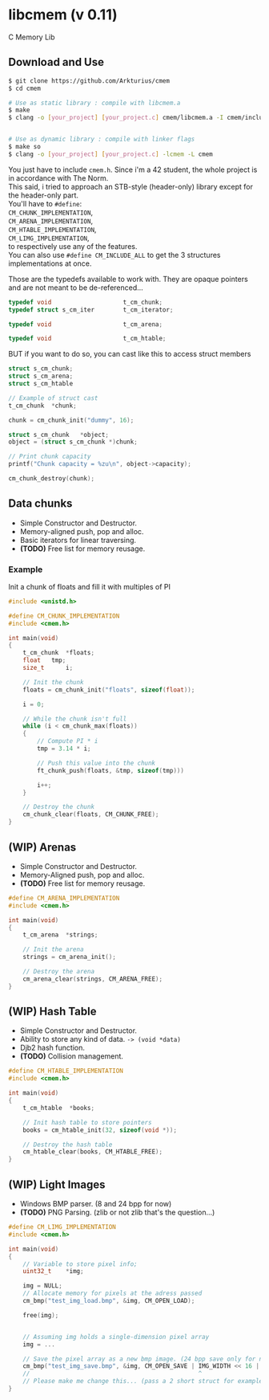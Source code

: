 # libcmem (v 0.11)

C Memory Lib

## Download and Use

```bash
$ git clone https://github.com/Arkturius/cmem
$ cd cmem

# Use as static library : compile with libcmem.a
$ make
$ clang -o [your_project] [your_project.c] cmem/libcmem.a -I cmem/include


# Use as dynamic library : compile with linker flags
$ make so
$ clang -o [your_project] [your_project.c] -lcmem -L cmem
```

You just have to include `cmem.h`. Since i'm a 42 student, the whole project is in accordance with The Norm.    
This said, i tried to approach an STB-style (header-only) library except for the header-only part.    
You'll have to `#define`:    
`CM_CHUNK_IMPLEMENTATION`,    
`CM_ARENA_IMPLEMENTATION`,    
`CM_HTABLE_IMPLEMENTATION`,    
`CM_LIMG_IMPLEMENTATION`,    
to respectively use any of the features.    
You can also use `#define CM_INCLUDE_ALL` to get the 3 structures implementations at once.

Those are the typedefs available to work with. They are opaque pointers and are not meant to be de-referenced...
```c
typedef void                    t_cm_chunk;
typedef struct s_cm_iter        t_cm_iterator;

typedef void                    t_cm_arena;

typedef void                    t_cm_htable;
```
BUT if you want to do so, you can cast like this to access struct members
```c
struct s_cm_chunk;
struct s_cm_arena;
struct s_cm_htable

// Example of struct cast
t_cm_chunk  *chunk;

chunk = cm_chunk_init("dummy", 16);

struct s_cm_chunk   *object;
object = (struct s_cm_chunk *)chunk;

// Print chunk capacity
printf("Chunk capacity = %zu\n", object->capacity);

cm_chunk_destroy(chunk);
```

## Data chunks
- Simple Constructor and Destructor.
- Memory-aligned push, pop and alloc.
- Basic iterators for linear traversing.
- **(TODO)** Free list for memory reusage.

### Example
Init a chunk of floats and fill it with multiples of PI

```c
#include <unistd.h>

#define CM_CHUNK_IMPLEMENTATION
#include <cmem.h>

int	main(void)
{
    t_cm_chunk	*floats;
    float	tmp;
    size_t      i;

    // Init the chunk
    floats = cm_chunk_init("floats", sizeof(float));

    i = 0;

    // While the chunk isn't full
    while (i < cm_chunk_max(floats))
    {
        // Compute PI * i
        tmp = 3.14 * i;

        // Push this value into the chunk
        ft_chunk_push(floats, &tmp, sizeof(tmp)))

        i++;
    }

    // Destroy the chunk
    cm_chunk_clear(floats, CM_CHUNK_FREE);
}
```

## **(WIP)** Arenas
- Simple Constructor and Destructor.
- Memory-Aligned push, pop and alloc.
- **(TODO)** Free list for memory reusage.

```c
#define CM_ARENA_IMPLEMENTATION
#include <cmem.h>

int	main(void)
{
    t_cm_arena  *strings;

    // Init the arena
    strings = cm_arena_init();

    // Destroy the arena
    cm_arena_clear(strings, CM_ARENA_FREE);
}
```

## **(WIP)** Hash Table
- Simple Constructor and Destructor.
- Ability to store any kind of data. `-> (void *data)`
- Djb2 hash function.
- **(TODO)** Collision management.

```c
#define CM_HTABLE_IMPLEMENTATION
#include <cmem.h>

int	main(void)
{
    t_cm_htable  *books;

    // Init hash table to store pointers
    books = cm_htable_init(32, sizeof(void *));

    // Destroy the hash table
    cm_htable_clear(books, CM_HTABLE_FREE);
}
```

## **(WIP)** Light Images
- Windows BMP parser. (8 and 24 bpp for now)
- **(TODO)** PNG Parsing. (zlib or not zlib that's the question...)

```c
#define CM_LIMG_IMPLEMENTATION
#include <cmem.h>

int	main(void)
{
    // Variable to store pixel info;
    uint32_t    *img;

    img = NULL;    
    // Allocate memory for pixels at the adress passed
    cm_bmp("test_img_load.bmp", &img, CM_OPEN_LOAD);

    free(img);


    // Assuming img holds a single-dimension pixel array
    img = ...

    // Save the pixel array as a new bmp image. (24 bpp save only for now)
    cm_bmp("test_img_save.bmp", &img, CM_OPEN_SAVE | IMG_WIDTH << 16 | IMG_HEIGHT);
    //                                               ^                 ^
    // Please make me change this... (pass a 2 short struct for example)
}
```
